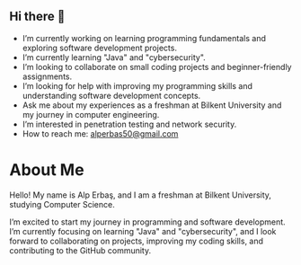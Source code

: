 ## Hi there 👋

-  I’m currently working on learning programming fundamentals and exploring software development projects.
-  I’m currently learning "Java" and "cybersecurity".
-  I’m looking to collaborate on small coding projects and beginner-friendly assignments.
-  I’m looking for help with improving my programming skills and understanding software development concepts.
-  Ask me about my experiences as a freshman at Bilkent University and my journey in computer engineering.
-  I’m interested in penetration testing and network security.
-  How to reach me: alperbas50@gmail.com

# About Me
Hello! My name is Alp Erbaş, and I am a freshman at Bilkent University, studying Computer Science.  

I’m excited to start my journey in programming and software development. I’m currently focusing on learning "Java" and "cybersecurity", and I look forward to collaborating on projects, improving my coding skills, and contributing to the GitHub community.

